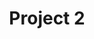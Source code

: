 ---
title: "Project 2"
description: "Created a tic tac toe game in C# for a class" 
link: "http://linktoproject2.dev/project2"
---